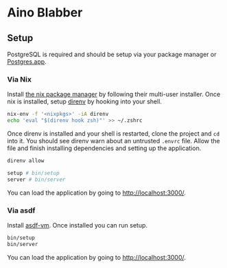 # Aino Blabber

## Setup

PostgreSQL is required and should be setup via your package manager or [Postgres.app](https://postgresapp.com/).

### Via Nix

Install [the nix package manager](https://nixos.org/download.html#nix-install-macos) by following their multi-user installer. Once nix is installed, setup [direnv](https://direnv.net/) by hooking into your shell.

```bash
nix-env -f '<nixpkgs>' -iA direnv
echo 'eval "$(direnv hook zsh)"' >> ~/.zshrc
```

Once direnv is installed and your shell is restarted, clone the project and `cd` into it. You should see direnv warn about an untrusted `.envrc` file. Allow the file and finish installing dependencies and setting up the application.

```bash
direnv allow

setup # bin/setup
server # bin/server
```

You can load the application by going to [http://localhost:3000/](http://localhost:4000).

### Via asdf

Install [asdf-vm](https://asdf-vm.com/). Once installed you can run setup.

```bash
bin/setup
bin/server
```

You can load the application by going to [http://localhost:3000/](http://localhost:4000).
